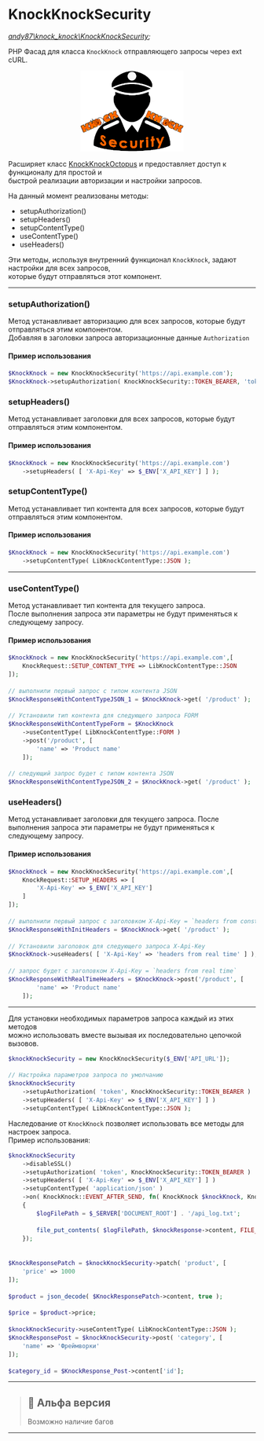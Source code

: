 # KnockKnockSecurity
_[andy87\knock_knock\KnockKnockSecurity](../../src/KnockKnockSecurity.php);_

PHP Фасад для класса `KnockKnock` отправляющего запросы через ext cURL.

<p style="text-align: center"><img src="../../assets/docs/KnockKnockSecurity_280.png" style="height:164px; width:auto" alt="KnockKnock php curl facade"/></p>

Расширяет класс [KnockKnockOctopus](KnockKnockOctopus.md) и предоставляет доступ к функционалу для простой и  
быстрой реализации авторизации и настройки запросов.

На данный момент реализованы методы:
- setupAuthorization()
- setupHeaders()
- setupContentType()
- useContentType()
- useHeaders()

Эти методы, используя внутренний функционал `KnockKnock`, задают настройки для всех запросов,  
которые будут отправляться этот компонент.  

___

### setupAuthorization()
Метод устанавливает авторизацию для всех запросов, которые будут отправляться этим компонентом.  
Добавляя в заголовки запроса авторизационные данные `Authorization`

#### Пример использования
```php
$KnockKnock = new KnockKnockSecurity('https://api.example.com');
$KnockKnock->setupAuthorization( KnockKnockSecurity::TOKEN_BEARER, 'token' );
```

### setupHeaders()
Метод устанавливает заголовки для всех запросов, которые будут отправляться этим компонентом.

#### Пример использования
```php
$KnockKnock = new KnockKnockSecurity('https://api.example.com')
    ->setupHeaders( [ 'X-Api-Key' => $_ENV['X_API_KEY'] ] );
```

### setupContentType()
Метод устанавливает тип контента для всех запросов, которые будут отправляться этим компонентом.

#### Пример использования

```php
$KnockKnock = new KnockKnockSecurity('https://api.example.com')
    ->setupContentType( LibKnockContentType::JSON );
```

___

### useContentType()
Метод устанавливает тип контента для текущего запроса.  
После выполнения запроса эти параметры не будут применяться к следующему запросу.

#### Пример использования

```php
$KnockKnock = new KnockKnockSecurity('https://api.example.com',[
    KnockRequest::SETUP_CONTENT_TYPE => LibKnockContentType::JSON
]);

// выполнили первый запрос c типом контента JSON
$KnockResponseWithContentTypeJSON_1 = $KnockKnock->get( '/product' );

// Установили тип контента для следующего запроса FORM
$KnockResponseWithContentTypeForm = $KnockKnock
    ->useContentType( LibKnockContentType::FORM )
    ->post('/product', [ 
        'name' => 'Product name' 
    ]);

// следующий запрос будет с типом контента JSON
$KnockResponseWithContentTypeJSON_2 = $KnockKnock->get( '/product' );
```

### useHeaders()
Метод устанавливает заголовки для текущего запроса.
После выполнения запроса эти параметры не будут применяться к следующему запросу.

#### Пример использования

```php
$KnockKnock = new KnockKnockSecurity('https://api.example.com',[
    KnockRequest::SETUP_HEADERS => [
        'X-Api-Key' => $_ENV['X_API_KEY']
    ]
]);

// выполнили первый запрос c заголовком X-Api-Key = `headers from construct`
$KnockResponseWithInitHeaders = $KnockKnock->get( '/product' );

// Установили заголовок для следующего запроса X-Api-Key
$KnockKnock->useHeaders( [ 'X-Api-Key' => 'headers from real time' ] );

// запрос будет с заголовком X-Api-Key = `headers from real time`
$KnockResponseWithRealTimeHeaders = $KnockKnock->post('/product', [ 
        'name' => 'Product name' 
    ]);

```

___


Для установки необходимых параметров запроса каждый из этих методов  
можно использовать вместе вызывая их последовательно цепочкой вызовов.  

```php
$knockKnockSecurity = new KnockKnockSecurity($_ENV['API_URL']);

// Настройка параметров запроса по умолчанию
$knockKnockSecurity
    ->setupAuthorization( 'token', KnockKnockSecurity::TOKEN_BEARER )
    ->setupHeaders( [ 'X-Api-Key' => $_ENV['X_API_KEY'] ] )
    ->setupContentType( LibKnockContentType::JSON );
```

Наследование от `KnockKnock` позволяет использовать все методы для настроек запроса.  
Пример использования:
```php
$knockKnockSecurity
    ->disableSSL()
    ->setupAuthorization( 'token', KnockKnockSecurity::TOKEN_BEARER )
    ->setupHeaders( [ 'X-Api-Key' => $_ENV['X_API_KEY'] ] )
    ->setupContentType( 'application/json' )
    ->on( KnockKnock::EVENT_AFTER_SEND, fn( KnockKnock $knockKnock, KnockResponse $knockResponse ) => 
    {
        $logFilePath = $_SERVER['DOCUMENT_ROOT'] . '/api_log.txt';

        file_put_contents( $logFilePath, $knockResponse->content, FILE_APPEND );
    });


$KnockResponsePatch = $knockKnockSecurity->patch( 'product', [
    'price' => 1000
]);

$product = json_decode( $KnockResponsePatch->content, true );

$price = $product->price;

$knockKnockSecurity->useContentType( LibKnockContentType::JSON );
$KnockResponsePost = $knockKnockSecurity->post( 'category', [
    'name' => 'Фреймворки'
]);

$category_id = $KnockResponse_Post->content['id'];

```

---
> ## 🚧 Альфа версия
> Возможно наличие багов
---